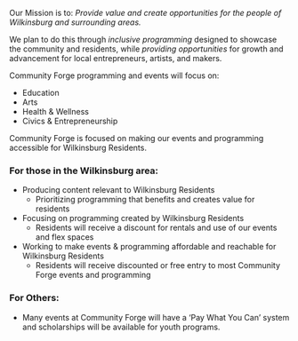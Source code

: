 Our Mission is to: *Provide value and create opportunities for the people of
Wilkinsburg and surrounding areas.*

We plan to do this through *inclusive programming* designed to showcase the
community and residents, while *providing opportunities* for growth and
advancement for local entrepreneurs, artists, and makers.

Community Forge programming and events will focus on:

- Education
- Arts
- Health & Wellness 
- Civics & Entrepreneurship 

Community Forge is focused on making our events and programming accessible for
Wilkinsburg Residents. 

### For those in the Wilkinsburg area:

- Producing content relevant to Wilkinsburg Residents
    - Prioritizing programming that benefits and creates value for residents
- Focusing on programming created by Wilkinsburg Residents
    - Residents will receive a discount for rentals and use of our events and flex spaces
- Working to make events & programming affordable and reachable for Wilkinsburg Residents
    - Residents will receive discounted or free entry to most Community Forge events and programming

### For Others:

- Many events at Community Forge will have a ‘Pay What You Can’ system and scholarships will be available for youth programs. 

